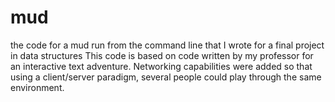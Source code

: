 # mud
the code for a mud run from the command line that I wrote for a final project in data structures
This code is based on code written by my professor for an interactive text adventure. Networking capabilities were added so that 
using a client/server paradigm, several people could play through the same environment. 
